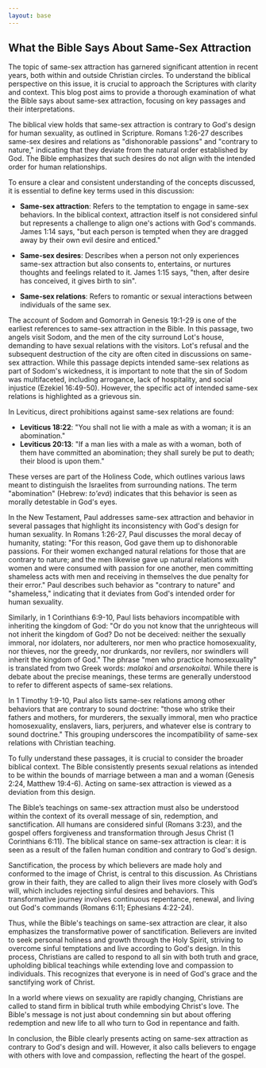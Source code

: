 ```yaml
---
layout: base
---
```


## What the Bible Says About Same-Sex Attraction

The topic of same-sex attraction has garnered significant attention in recent years, both within and outside Christian circles. To understand the biblical perspective on this issue, it is crucial to approach the Scriptures with clarity and context. This blog post aims to provide a thorough examination of what the Bible says about same-sex attraction, focusing on key passages and their interpretations.

The biblical view holds that same-sex attraction is contrary to God's design for human sexuality, as outlined in Scripture. Romans 1:26-27 describes same-sex desires and relations as "dishonorable passions" and "contrary to nature," indicating that they deviate from the natural order established by God. The Bible emphasizes that such desires do not align with the intended order for human relationships.

To ensure a clear and consistent understanding of the concepts discussed, it is essential to define key terms used in this discussion:

- **Same-sex attraction**: Refers to the temptation to engage in same-sex behaviors. In the biblical context, attraction itself is not considered sinful but represents a challenge to align one's actions with God's commands. James 1:14 says, "but each person is tempted when they are dragged away by their own evil desire and enticed."

- **Same-sex desires**: Describes when a person not only experiences same-sex attraction but also consents to, entertains, or nurtures thoughts and feelings related to it. James 1:15 says, "then, after desire has conceived, it gives birth to sin".

- **Same-sex relations**: Refers to romantic or sexual interactions between individuals of the same sex.

The account of Sodom and Gomorrah in Genesis 19:1-29 is one of the earliest references to same-sex attraction in the Bible. In this passage, two angels visit Sodom, and the men of the city surround Lot's house, demanding to have sexual relations with the visitors. Lot's refusal and the subsequent destruction of the city are often cited in discussions on same-sex attraction. While this passage depicts intended same-sex relations as part of Sodom's wickedness, it is important to note that the sin of Sodom was multifaceted, including arrogance, lack of hospitality, and social injustice (Ezekiel 16:49-50). However, the specific act of intended same-sex relations is highlighted as a grievous sin.

In Leviticus, direct prohibitions against same-sex relations are found:

- **Leviticus 18:22**: "You shall not lie with a male as with a woman; it is an abomination."
- **Leviticus 20:13**: "If a man lies with a male as with a woman, both of them have committed an abomination; they shall surely be put to death; their blood is upon them."

These verses are part of the Holiness Code, which outlines various laws meant to distinguish the Israelites from surrounding nations. The term "abomination" (Hebrew: *to'evá*) indicates that this behavior is seen as morally detestable in God's eyes.

In the New Testament, Paul addresses same-sex attraction and behavior in several passages that highlight its inconsistency with God's design for human sexuality. In Romans 1:26-27, Paul discusses the moral decay of humanity, stating: "For this reason, God gave them up to dishonorable passions. For their women exchanged natural relations for those that are contrary to nature; and the men likewise gave up natural relations with women and were consumed with passion for one another, men committing shameless acts with men and receiving in themselves the due penalty for their error." Paul describes such behavior as "contrary to nature" and "shameless," indicating that it deviates from God's intended order for human sexuality.

Similarly, in 1 Corinthians 6:9-10, Paul lists behaviors incompatible with inheriting the kingdom of God: "Or do you not know that the unrighteous will not inherit the kingdom of God? Do not be deceived: neither the sexually immoral, nor idolaters, nor adulterers, nor men who practice homosexuality, nor thieves, nor the greedy, nor drunkards, nor revilers, nor swindlers will inherit the kingdom of God." The phrase "men who practice homosexuality" is translated from two Greek words: *malakoi* and *arsenokoitai*. While there is debate about the precise meanings, these terms are generally understood to refer to different aspects of same-sex relations.

In 1 Timothy 1:9-10, Paul also lists same-sex relations among other behaviors that are contrary to sound doctrine: "those who strike their fathers and mothers, for murderers, the sexually immoral, men who practice homosexuality, enslavers, liars, perjurers, and whatever else is contrary to sound doctrine." This grouping underscores the incompatibility of same-sex relations with Christian teaching.

To fully understand these passages, it is crucial to consider the broader biblical context. The Bible consistently presents sexual relations as intended to be within the bounds of marriage between a man and a woman (Genesis 2:24, Matthew 19:4-6). Acting on same-sex attraction is viewed as a deviation from this design.

The Bible’s teachings on same-sex attraction must also be understood within the context of its overall message of sin, redemption, and sanctification. All humans are considered sinful (Romans 3:23), and the gospel offers forgiveness and transformation through Jesus Christ (1 Corinthians 6:11). The biblical stance on same-sex attraction is clear: it is seen as a result of the fallen human condition and contrary to God's design.

Sanctification, the process by which believers are made holy and conformed to the image of Christ, is central to this discussion. As Christians grow in their faith, they are called to align their lives more closely with God’s will, which includes rejecting sinful desires and behaviors. This transformative journey involves continuous repentance, renewal, and living out God's commands (Romans 6:11; Ephesians 4:22-24). 

Thus, while the Bible's teachings on same-sex attraction are clear, it also emphasizes the transformative power of sanctification. Believers are invited to seek personal holiness and growth through the Holy Spirit, striving to overcome sinful temptations and live according to God's design. In this process, Christians are called to respond to all sin with both truth and grace, upholding biblical teachings while extending love and compassion to individuals. This recognizes that everyone is in need of God's grace and the sanctifying work of Christ.

In a world where views on sexuality are rapidly changing, Christians are called to stand firm in biblical truth while embodying Christ's love. The Bible's message is not just about condemning sin but about offering redemption and new life to all who turn to God in repentance and faith.

In conclusion, the Bible clearly presents acting on same-sex attraction as contrary to God's design and will. However, it also calls believers to engage with others with love and compassion, reflecting the heart of the gospel.
